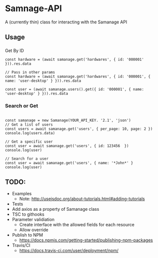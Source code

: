 # Samnage-API

A (currently thin) class for interacting with the Samanage API

## Usage

###
Get By ID

``` ecmascript 6
const hardware = (await samanage.get('hardwares', { id: '000001' })).res.data

// Pass in other params
const hardware = (await samanage.get('hardwares', { id: '000001', { name: 'user-desktop' } })).res.data

const user = (await samanage.users().get({ id: '000001', { name: 'user-desktop' } })).res.data
```

### Search or Get
``` ecmascript 6

const samanage = new Samanage(YOUR_API_KEY. '2.1', 'json')
// Get a list of users
const users = await samanage.get('users', { per_page: 10, page: 2 })
console.log(users.data)

// Get a specific user
const user = await samanage.get('users', { id: 123456  })
console.log(user)

// Search for a user
const user = await samanage.get('users', { name: '*John*' }
console.log(user)
```

## TODO:
- Examples
  - Note: http://usejsdoc.org/about-tutorials.html#adding-tutorials
- Tests
- Add axios as a property of Samanage class
- TSC to githooks
- Parameter validiation
  - Create interface with the allowed fields for each resource
  - Allow override
- Publish to NPM
  - https://docs.npmjs.com/getting-started/publishing-npm-packages
- Travis/CI
  - https://docs.travis-ci.com/user/deployment/npm/